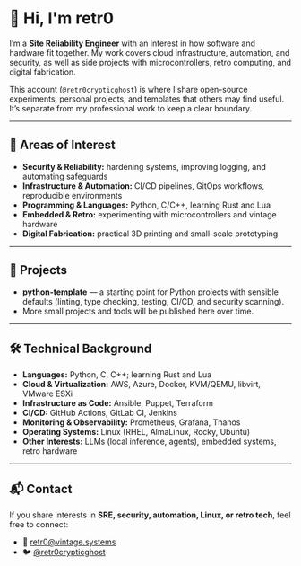 # 👋 Hi, I'm retr0

I’m a **Site Reliability Engineer** with an interest in how software and hardware fit together. My work covers cloud infrastructure, automation, and security, as well as side projects with microcontrollers, retro computing, and digital fabrication.  

This account (`@retr0crypticghost`) is where I share open-source experiments, personal projects, and templates that others may find useful. It’s separate from my professional work to keep a clear boundary.

---

## 🧠 Areas of Interest
- **Security & Reliability:** hardening systems, improving logging, and automating safeguards  
- **Infrastructure & Automation:** CI/CD pipelines, GitOps workflows, reproducible environments  
- **Programming & Languages:** Python, C/C++, learning Rust and Lua  
- **Embedded & Retro:** experimenting with microcontrollers and vintage hardware  
- **Digital Fabrication:** practical 3D printing and small-scale prototyping  

---

## 🚧 Projects
- **python-template** — a starting point for Python projects with sensible defaults (linting, type checking, testing, CI/CD, and security scanning).  
- More small projects and tools will be published here over time.

---

## 🛠️ Technical Background
- **Languages:** Python, C, C++; learning Rust and Lua  
- **Cloud & Virtualization:** AWS, Azure, Docker, KVM/QEMU, libvirt, VMware ESXi  
- **Infrastructure as Code:** Ansible, Puppet, Terraform  
- **CI/CD:** GitHub Actions, GitLab CI, Jenkins  
- **Monitoring & Observability:** Prometheus, Grafana, Thanos  
- **Operating Systems:** Linux (RHEL, AlmaLinux, Rocky, Ubuntu)  
- **Other Interests:** LLMs (local inference, agents), embedded systems, retro hardware  

---

## 📬 Contact
If you share interests in **SRE, security, automation, Linux, or retro tech**, feel free to connect:

- 📧 [retr0@vintage.systems](mailto:retr0@vintage.systems)  
- 🐦 [@retr0crypticghost](https://twitter.com/retr0crypticghost)  
